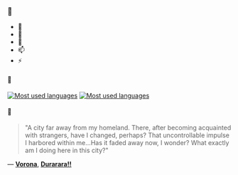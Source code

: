 ### 👋

- 🔭
- 🌱
- 💬
- 📫
- ⚡

#### 🧏

[![Most used languages](https://github-readme-stats-aynah.vercel.app/api/top-langs/?username=aynh&theme=solarized-dark&langs_count=6&layout=compact&hide_title=true)](https://github.com/anuraghazra/github-readme-stats#gh-dark-mode-only)
[![Most used languages](https://github-readme-stats-aynah.vercel.app/api/top-langs/?username=aynh&theme=solarized-light&langs_count=6&layout=compact&hide_title=true)](https://github.com/anuraghazra/github-readme-stats#gh-light-mode-only)

#### 💬

> "A city far away from my homeland.  There, after becoming acquainted with strangers, have I changed, perhaps?  That uncontrollable impulse I harbored within me...Has it faded away now, I wonder? What exactly am I doing here in this city?"

&mdash; [**Vorona**](https://myanimelist.net/character.php?q=Vorona&cat=character), [**Durarara!!**](https://myanimelist.net/search/all?q=Durarara!!&cat=all)

